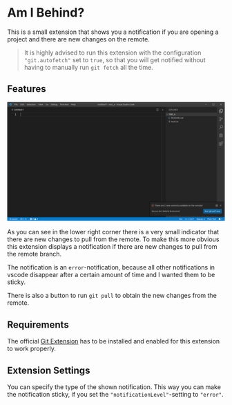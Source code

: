 # Am I Behind?

This is a small extension that shows you a notification if you are opening a
project and there are new changes on the remote.

> It is highly advised to run this extension with the configuration
`"git.autofetch"` set to `true`, so that you will get notified without having
to manually run `git fetch` all the time.

## Features

![Notification](./documentation/images/screenshot.png)

As you can see in the lower right corner there is a very small indicator that
there are new changes to pull from the remote. To make this more obvious this
extension displays a notification if there are new changes to pull from the
remote branch.

The notification is an `error`-notification, because all other notifications in
vscode disappear after a certain amount of time and I wanted them to be sticky.

There is also a button to run `git pull` to obtain the new changes from the
remote.

## Requirements

The official [Git Extension](https://github.com/Microsoft/vscode/tree/master/extensions/git) has to be installed and enabled for this extension to work properly.

## Extension Settings

You can specify the type of the shown notification. This way you can make the
notification sticky, if you set the `"notificationLevel"`-setting to `"error"`.
